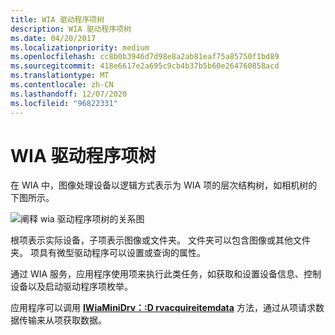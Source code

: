```yaml
---
title: WIA 驱动程序项树
description: WIA 驱动程序项树
ms.date: 04/20/2017
ms.localizationpriority: medium
ms.openlocfilehash: cc8b0b3946d7d98e8a2ab81eaf75a85750f1bd89
ms.sourcegitcommit: 418e6617e2a695c9cb4b37b5b60e264760858acd
ms.translationtype: MT
ms.contentlocale: zh-CN
ms.lasthandoff: 12/07/2020
ms.locfileid: "96822331"
---
```

# <a name="wia-driver-item-tree"></a>WIA 驱动程序项树





在 WIA 中，图像处理设备以逻辑方式表示为 WIA 项的层次结构树，如相机树的下图所示。

![阐释 wia 驱动程序项树的关系图](images/art-2.png)

根项表示实际设备，子项表示图像或文件夹。 文件夹可以包含图像或其他文件夹。 项具有微型驱动程序可以设置或查询的属性。

通过 WIA 服务，应用程序使用项来执行此类任务，如获取和设置设备信息、控制设备以及启动驱动程序项枚举。

应用程序可以调用 [**IWiaMiniDrv：:D rvacquireitemdata**](/windows-hardware/drivers/ddi/wiamindr_lh/nf-wiamindr_lh-iwiaminidrv-drvacquireitemdata) 方法，通过从项请求数据传输来从项获取数据。

 

